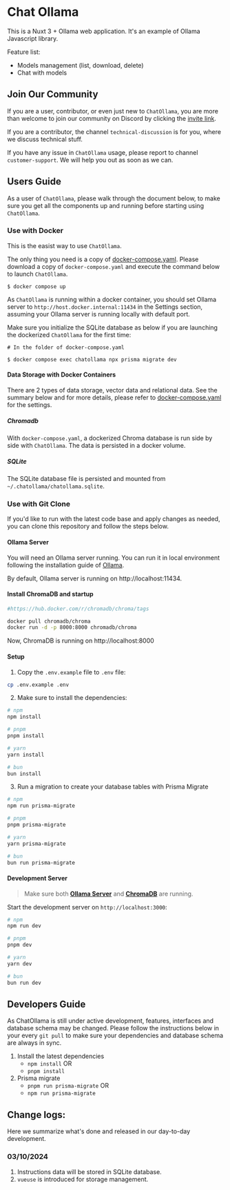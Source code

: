 # Chat Ollama

This is a Nuxt 3 + Ollama web application. It's an example of Ollama Javascript library.

Feature list:
- Models management (list, download, delete)
- Chat with models

## Join Our Community

If you are a user, contributor, or even just new to `ChatOllama`, you are more than welcome to join our community on Discord by clicking the [invite link](https://discord.gg/CrvTBVrxXy).

If you are a contributor, the channel `technical-discussion` is for you, where we discuss technical stuff.

If you have any issue in `ChatOllama` usage, please report to channel `customer-support`. We will help you out as soon as we can.

## Users Guide

As a user of `ChatOllama`, please walk through the document below, to make sure you get all the components up and running before starting using `ChatOllama`.

### Use with Docker

This is the easist way to use `ChatOllama`.

The only thing you need is a copy of [docker-compose.yaml](./docker-compose.yaml). Please download a copy of `docker-compose.yaml` and execute the command below to launch `ChatOllama`.

```shell
$ docker compose up
```

As `ChatOllama` is running within a docker container, you should set Ollama server to `http://host.docker.internal:11434` in the Settings section, assuming your Ollama server is running locally with default port.

Make sure you initialize the SQLite database as below if you are launching the dockerized `ChatOllama` for the first time:

```shell
# In the folder of docker-compose.yaml

$ docker compose exec chatollama npx prisma migrate dev
```

#### Data Storage with Docker Containers

There are 2 types of data storage, vector data and relational data. See the summary below and for more details, please refer to [docker-compose.yaml](./docker-compose.yaml) for the settings.

##### Chromadb

With `docker-compose.yaml`, a dockerized Chroma database is run side by side with `ChatOllama`. The data is persisted in a docker volume.

##### SQLite

The SQLite database file is persisted and mounted from `~/.chatollama/chatollama.sqlite`.

### Use with Git Clone

If you'd like to run with the latest code base and apply changes as needed, you can clone this repository and follow the steps below.

#### Ollama Server

You will need an Ollama server running. You can run it in local environment following the installation guide of [Ollama](https://github.com/ollama/ollama).

By default, Ollama server is running on http://localhost:11434.

#### Install ChromaDB and startup

```bash
#https://hub.docker.com/r/chromadb/chroma/tags

docker pull chromadb/chroma
docker run -d -p 8000:8000 chromadb/chroma
```
Now, ChromaDB is running on http://localhost:8000

#### Setup

1. Copy the `.env.example` file to `.env` file:

```bash
cp .env.example .env
```

2. Make sure to install the dependencies:

```bash
# npm
npm install

# pnpm
pnpm install

# yarn
yarn install

# bun
bun install
```

3. Run a migration to create your database tables with Prisma Migrate
```bash
# npm
npm run prisma-migrate

# pnpm
pnpm prisma-migrate

# yarn
yarn prisma-migrate

# bun
bun run prisma-migrate
```

#### Development Server

> Make sure both __[Ollama Server](#ollama-server)__ and __[ChromaDB](#install-chromadb-and-startup)__ are running.

Start the development server on `http://localhost:3000`:

```bash
# npm
npm run dev

# pnpm
pnpm dev

# yarn
yarn dev

# bun
bun run dev
```

## Developers Guide

As ChatOllama is still under active development, features, interfaces and database schema may be changed. Please follow the instructions below in your every `git pull` to make sure your dependencies and database schema are always in sync.

1. Install the latest dependencies
    - `npm install` OR
    - `pnpm install`
2. Prisma migrate
    - `pnpm run prisma-migrate` OR
    - `npm run prisma-migrate`

## Change logs:

Here we summarize what's done and released in our day-to-day development.

### 03/10/2024

1. Instructions data will be stored in SQLite database.
2. `vueuse` is introduced for storage management.
